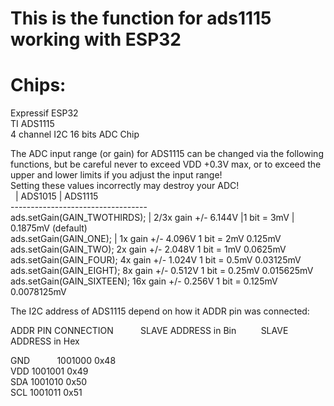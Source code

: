 # This is the function for ads1115 working with ESP32 
# Chips: 
Expressif ESP32  
TI ADS1115  
4 channel I2C 16 bits ADC Chip   

The ADC input range (or gain) for ADS1115 can be changed via the following functions, but be careful never to exceed VDD +0.3V max, or to 
exceed the upper and lower limits if you adjust the input range!  
Setting these values incorrectly may destroy your ADC!  
                                                          &nbsp; |    ADS1015 | ADS1115  
              ----------------------------------                                                 
ads.setGain(GAIN_TWOTHIRDS);  | 2/3x gain +/- 6.144V  |1 bit = 3mV     | 0.1875mV (default)  
ads.setGain(GAIN_ONE);  |     1x gain   +/- 4.096V  1 bit = 2mV      0.125mV  
ads.setGain(GAIN_TWO);          2x gain   +/- 2.048V  1 bit = 1mV      0.0625mV  
ads.setGain(GAIN_FOUR);         4x gain   +/- 1.024V  1 bit = 0.5mV    0.03125mV  
ads.setGain(GAIN_EIGHT);        8x gain   +/- 0.512V  1 bit = 0.25mV   0.015625mV  
ads.setGain(GAIN_SIXTEEN);     16x gain  +/- 0.256V  1 bit = 0.125mV  0.0078125mV  

The I2C address of ADS1115 depend on how it ADDR pin was connected:   

ADDR PIN CONNECTION    &nbsp; &nbsp; &nbsp; &nbsp; &nbsp; SLAVE ADDRESS in Bin    &nbsp; &nbsp; &nbsp; &nbsp; &nbsp;SLAVE ADDRESS in Hex  

GND    &nbsp; &nbsp; &nbsp; &nbsp; &nbsp;                 1001000                 0x48  
VDD                     1001001                 0x49  
SDA                     1001010                 0x50  
SCL                     1001011                 0x51  

